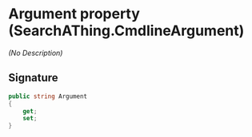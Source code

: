 # Argument property (SearchAThing.CmdlineArgument)
_(No Description)_

## Signature
```csharp
public string Argument
{
    get;
    set;
}
```
